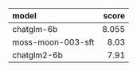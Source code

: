 | model             |   score |
|:------------------|--------:|
| chatglm-6b        |   8.055 |
| moss-moon-003-sft |   8.03  |
| chatglm2-6b       |   7.91  |
